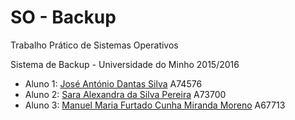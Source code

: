 # SO - Backup
Trabalho Prático de Sistemas Operativos

Sistema de Backup - Universidade do Minho 2015/2016

* Aluno 1: [José António Dantas Silva](https://github.com/zesilva63) A74576
* Aluno 2: [Sara Alexandra da Silva Pereira](https://github.com/Sara87) A73700
* Aluno 3: [Manuel Maria Furtado Cunha Miranda Moreno](https://github.com/Talig81) A67713
